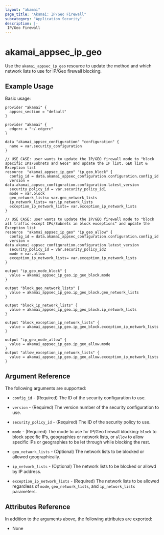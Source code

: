 ```yaml
---
layout: "akamai"
page_title: "Akamai: IP/Geo Firewall"
subcategory: "Application Security"
description: |-
 IP/Geo Firewall
---
```


# akamai_appsec_ip_geo

Use the `akamai_appsec_ip_geo` resource to update the method and which network lists to use for IP/Geo firewall blocking.

## Example Usage

Basic usage:

```hcl
provider "akamai" {
  appsec_section = "default"
}

provider "akamai" {
  edgerc = "~/.edgerc"
}

data "akamai_appsec_configuration" "configuration" {
  name = var.security_configuration
}

// USE CASE: user wants to update the IP/GEO firewall mode to "block specific IPs/Subnets and Geos" and update the IP list, GEO list & Exception list
resource  "akamai_appsec_ip_geo" "ip_geo_block" {
  config_id = data.akamai_appsec_configuration.configuration.config_id
  version = data.akamai_appsec_configuration.configuration.latest_version
  security_policy_id = var.security_policy_id1
  mode = var.block
  geo_network_lists= var.geo_network_lists
  ip_network_lists= var.ip_network_lists
  exception_ip_network_lists= var.exception_ip_network_lists
}

// USE CASE: user wants to update the IP/GEO firewall mode to "block all traffic except IPs/Subnets in block exceptions" and update the Exception list
resource  "akamai_appsec_ip_geo" "ip_geo_allow" {
  config_id = data.akamai_appsec_configuration.configuration.config_id
  version = data.akamai_appsec_configuration.configuration.latest_version
  security_policy_id = var.security_policy_id2
  mode = var.allow
  exception_ip_network_lists= var.exception_ip_network_lists
}

output "ip_geo_mode_block" {
  value = akamai_appsec_ip_geo.ip_geo_block.mode
}

output "block_geo_network_lists" {
  value = akamai_appsec_ip_geo.ip_geo_block.geo_network_lists
}

output "block_ip_network_lists" {
  value = akamai_appsec_ip_geo.ip_geo_block.ip_network_lists
}

output "block_exception_ip_network_lists" {
  value = akamai_appsec_ip_geo.ip_geo_block.exception_ip_network_lists
}

output "ip_geo_mode_allow" {
  value = akamai_appsec_ip_geo.ip_geo_allow.mode
}
output "allow_exception_ip_network_lists" {
  value = akamai_appsec_ip_geo.ip_geo_allow.exception_ip_network_lists
}
```

## Argument Reference

The following arguments are supported:

* `config_id` - (Required) The ID of the security configuration to use.

* `version` - (Required) The version number of the security configuration to use.

* `security_policy_id` - (Required) The ID of the security policy to use.

* `mode` - (Required) The mode to use for IP/Geo firewall blocking: `block` to block specific IPs, geographies or network lists, or `allow` to allow specific IPs or geographies to be let through while blocking the rest.

* `geo_network_lists` - (Optional) The network lists to be blocked or allowed geographically.

* `ip_network_lists` - (Optional) The network lists to be blocked or allowd by IP address.

* `exception_ip_network_lists` - (Required) The network lists to be allowed regardless of `mode`, `geo_network_lists`, and `ip_network_lists` parameters.

## Attributes Reference

In addition to the arguments above, the following attributes are exported:

* None

